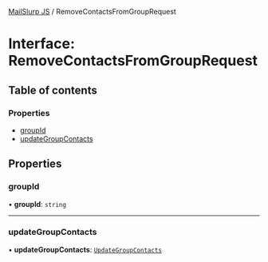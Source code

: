 [MailSlurp JS](../README.md) / RemoveContactsFromGroupRequest

# Interface: RemoveContactsFromGroupRequest

## Table of contents

### Properties

- [groupId](RemoveContactsFromGroupRequest.md#groupid)
- [updateGroupContacts](RemoveContactsFromGroupRequest.md#updategroupcontacts)

## Properties

### groupId

• **groupId**: `string`

___

### updateGroupContacts

• **updateGroupContacts**: [`UpdateGroupContacts`](UpdateGroupContacts.md)
